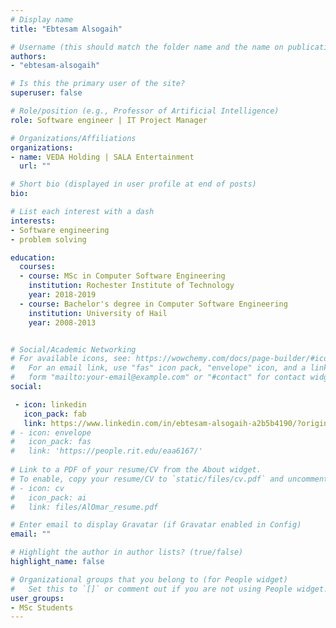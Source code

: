 ```yaml
---
# Display name
title: "Ebtesam Alsogaih"

# Username (this should match the folder name and the name on publications)
authors:
- "ebtesam-alsogaih"

# Is this the primary user of the site?
superuser: false

# Role/position (e.g., Professor of Artificial Intelligence)
role: Software engineer | IT Project Manager

# Organizations/Affiliations
organizations:
- name: VEDA Holding | SALA Entertainment
  url: ""

# Short bio (displayed in user profile at end of posts)
bio: 

# List each interest with a dash
interests:
- Software engineering
- problem solving 

education:
  courses:
  - course: MSc in Computer Software Engineering
    institution: Rochester Institute of Technology
    year: 2018-2019
  - course: Bachelor's degree in Computer Software Engineering
    institution: University of Hail
    year: 2008-2013


# Social/Academic Networking
# For available icons, see: https://wowchemy.com/docs/page-builder/#icons
#   For an email link, use "fas" icon pack, "envelope" icon, and a link in the
#   form "mailto:your-email@example.com" or "#contact" for contact widget.
social:

 - icon: linkedin
   icon_pack: fab
   link: https://www.linkedin.com/in/ebtesam-alsogaih-a2b5b4190/?originalSubdomain=sa
# - icon: envelope
#   icon_pack: fas
#   link: 'https://people.rit.edu/eaa6167/'
  
# Link to a PDF of your resume/CV from the About widget.
# To enable, copy your resume/CV to `static/files/cv.pdf` and uncomment the lines below.
# - icon: cv
#   icon_pack: ai
#   link: files/AlOmar_resume.pdf

# Enter email to display Gravatar (if Gravatar enabled in Config)
email: ""

# Highlight the author in author lists? (true/false)
highlight_name: false

# Organizational groups that you belong to (for People widget)
#   Set this to `[]` or comment out if you are not using People widget.
user_groups:
- MSc Students
---
```


